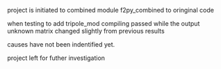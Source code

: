 project is initiated to combined module f2py_combined to oringinal code

when testing to add tripole_mod
compiling passed while the output unknown matrix changed slightly from previous results

causes have not been indentified yet.

project left for futher investigation
